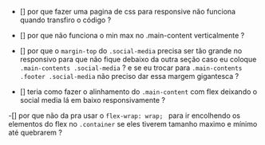 - [] por que fazer uma pagina de css para responsive não funciona quando transfiro o código  ?

- [] por que não funciona o min max no .main-content verticalmente ?

- [] por que o `margin-top` do `.social-media` precisa ser tão grande no responsivo para que não fique debaixo da outra seção caso eu coloque `.main-contents .social-media` ? e se eu trocar para `.main-contents .footer .social-media` não preciso dar essa margem gigantesca ? 

- [] teria como fazer o alinhamento do `.main-content` com flex deixando o social media lá em baixo responsivamente ?

-[] por que não da pra usar o `flex-wrap: wrap; ` para ir encolhendo os elementos do flex no `.container` se eles tiverem tamanho maximo e mínimo até quebrarem ? 